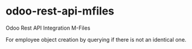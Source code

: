 # odoo-rest-api-mfiles
Odoo Rest API Integration M-Files

For employee object creation by querying if there is not an identical one.
